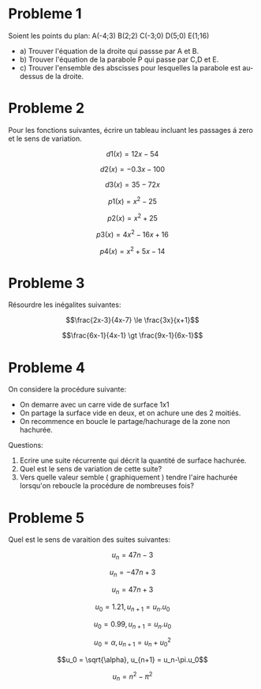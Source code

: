 # Probleme 1

Soient les points du plan: A(-4;3) B(2;2) C(-3;0) D(5;0) E(1;16)

* a) Trouver l'équation de la droite qui passse par A et B.
* b) Trouver l'équation de la parabole P qui passe par C,D et E.
* c) Trouver l'ensemble des abscisses pour lesquelles la parabole est au-dessus de la droite. 

# Probleme 2

Pour les fonctions suivantes, écrire un tableau incluant les passages á zero et le sens de variation.

```math
d1(x) = 12x-54
```
```math
d2(x) = -0.3x-100
```
```math
d3(x) = 35-72x
```
```math
p1(x) = x^2-25
```
```math
p2(x) = x^2+25
```
```math
p3(x) = 4x^2-16x+16
```
```math
p4(x) = x^2+5x-14
```

# Probleme 3 

Résourdre les inégalites suivantes:

```math
\frac{2x-3}{4x-7} \le \frac{3x}{x+1}
```

```math
\frac{6x-1}{4x-1} \gt \frac{9x-1}{6x-1}
```

# Probleme 4

On considere la procédure suivante:
* On demarre avec un carre vide de surface 1x1
* On partage la surface vide en deux, et on achure une des 2 moitiés.
* On recommence en boucle le partage/hachurage de la zone non hachurée.

Questions: 

 1) Ecrire une suite récurrente qui décrit la quantité de surface hachurée.
 2) Quel est le sens de variation de cette suite?
 3) Vers quelle valeur semble ( graphiquement ) tendre l'aire hachurée lorsqu'on reboucle la procédure de nombreuses fois?

# Probleme 5

Quel est le sens de varaition des suites suivantes:

```math
u_{n} = 47n-3
```
```math
u_{n} = -47n+3
```
```math
u_{n} = 47n+3
```
```math
u_0 = 1.21, u_{n+1} = u_{n}.u_0
```
```math
u_0 = 0.99, u_{n+1} = u_n.u_0
```
```math
u_0 = \alpha, u_{n+1} = u_n+u_0^2
```
```math
u_0 = \sqrt{\alpha}, u_{n+1} = u_n-\pi.u_0
```
```math
u_{n} = n^2-\pi^2
```




